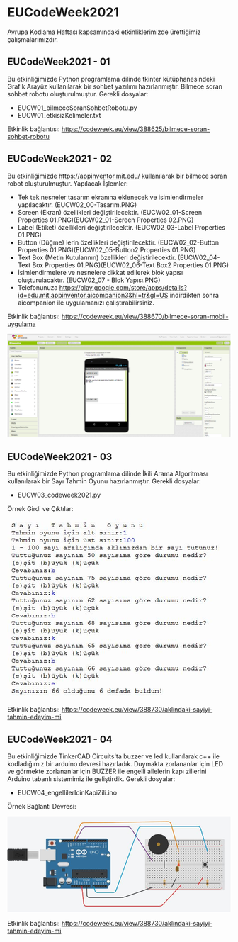 # EUCodeWeek2021
Avrupa Kodlama Haftası kapsamındaki etkinliklerimizde ürettiğimiz çalışmalarımızdır.

## EUCodeWeek2021 - 01
Bu etkinliğimizde Python programlama dilinde tkinter kütüphanesindeki Grafik Arayüz kullanılarak bir sohbet yazılımı hazırlanmıştır. Bilmece soran sohbet robotu oluşturulmuştur.
Gerekli dosyalar:
- EUCW01_bilmeceSoranSohbetRobotu.py
- EUCW01_etkisizKelimeler.txt

Etkinlik bağlantısı: https://codeweek.eu/view/388625/bilmece-soran-sohbet-robotu

## EUCodeWeek2021 - 02
Bu etkinliğimizde https://appinventor.mit.edu/ kullanılarak bir bilmece soran robot oluşturulmuştur.
Yapılacak İşlemler:
- Tek tek nesneler tasarım ekranına eklenecek ve isimlendirmeler yapılacaktır. (EUCW02_00-Tasarım.PNG)
- Screen (Ekran) özellikleri değiştirilecektir. (EUCW02_01-Screen Properties 01.PNG)(EUCW02_01-Screen Properties 02.PNG)
- Label (Etiket) özellikleri değiştirilecektir. (EUCW02_03-Label Properties 01.PNG)
- Button (Düğme) lerin özellikleri değiştirilecektir. (EUCW02_02-Button Properties 01.PNG)(EUCW02_05-Button2 Properties 01.PNG)
- Text Box (Metin Kutularının) özellikleri değiştirilecektir. (EUCW02_04-Text Box Properties 01.PNG)(EUCW02_06-Text Box2 Properties 01.PNG)
- İsimlendirmelere ve nesnelere dikkat edilerek blok yapısı oluşturulacaktır. (EUCW02_07 - Blok Yapısı.PNG)
- Telefonunuza https://play.google.com/store/apps/details?id=edu.mit.appinventor.aicompanion3&hl=tr&gl=US indirdikten sonra aicompanion ile uygulamanızı çalıştırabilirsiniz.

Etkinlik bağlantısı: https://codeweek.eu/view/388670/bilmece-soran-mobil-uygulama


![EUCW02_00-Tasarım](EUCW02_00-Tasarım.PNG)

## EUCodeWeek2021 - 03
Bu etkinliğimizde Python programlama dilinde İkili Arama Algoritması kullanılarak bir Sayı Tahmin Oyunu hazırlanmıştır.
Gerekli dosyalar:
- EUCW03_codeweek2021.py

Örnek Girdi ve Çıktılar:


![EUCW03_Örnek Çıktı](EUCW03sayiTahminOyunuOrnekCikti_IkiliArama.JPG)

Etkinlik bağlantısı: https://codeweek.eu/view/388730/aklindaki-sayiyi-tahmin-edeyim-mi

## EUCodeWeek2021 - 04
Bu etkinliğimizde TinkerCAD Circuits'ta buzzer ve led kullanılarak c++ ile kodladığımız bir arduino devresi hazırladık. Duymakta zorlananlar için LED ve görmekte zorlananlar için BUZZER ile engelli ailelerin kapı zillerini Arduino tabanlı sistemimiz ile geliştirdik.
Gerekli dosyalar:
- EUCW04_engellilerIcinKapiZili.ino

Örnek Bağlantı Devresi:


![EUCW04_Devre Şeması](EUCW04_Arduino_EngelliKapiZili_DevreSemasi.JPG)

Etkinlik bağlantısı: https://codeweek.eu/view/388730/aklindaki-sayiyi-tahmin-edeyim-mi
